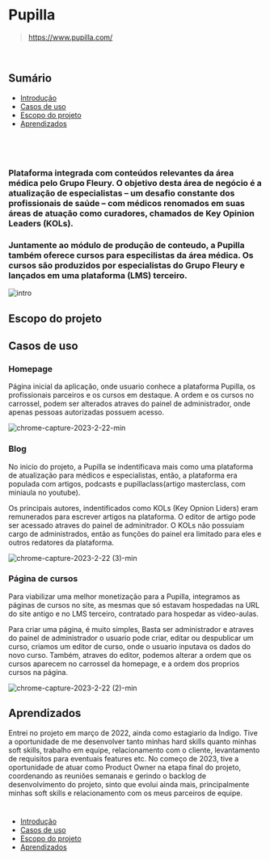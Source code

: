 # Pupilla
> https://www.pupilla.com/

<br/>

## Sumário
- [Introdução](https://github.com/pedroaurelli/pupilla-README/edit/main/README.md#pupilla)
- [Casos de uso](https://github.com/pedroaurelli/pupilla-README/edit/main/README.md#casos-de-uso)
- [Escopo do projeto](https://github.com/pedroaurelli/pupilla-README/edit/main/README.md#escopo-do-projeto)
- [Aprendizados](https://github.com/pedroaurelli/pupilla-README/edit/main/README.md#aprendizados)
#
<br/>

### Plataforma integrada com conteúdos relevantes da área médica pelo Grupo Fleury. O objetivo desta área de negócio é a atualização de especialistas – um  desafio constante dos profissionais de saúde – com médicos renomados em suas áreas de atuação como curadores, chamados de Key Opinion Leaders (KOLs).  
### Juntamente ao módulo de produção de conteudo, a Pupilla também oferece cursos para especilistas da área médica. Os cursos são produzidos por especialistas do Grupo Fleury e lançados em uma plataforma (LMS) terceiro.
![intro](https://user-images.githubusercontent.com/88735972/224904922-f916227f-52ab-4492-8ade-a617ead9d291.jpg)

## Escopo do projeto 

## Casos de uso
### Homepage
Página inicial da aplicação, onde usuario conhece a plataforma Pupilla, os profissionais parceiros e os cursos em destaque. A ordem e os cursos no carrossel, podem ser alterados atraves do painel de administrador, onde apenas pessoas autorizadas possuem acesso.

![chrome-capture-2023-2-22-min](https://user-images.githubusercontent.com/88735972/226975066-b8d185b7-22bc-45c4-885d-cde014884455.gif)

### Blog
No inicio do projeto, a Pupilla se indentificava mais como uma plataforma de atualização para médicos e especialistas, então, a plataforma era populada com artigos, podcasts e pupillaclass(artigo masterclass, com miniaula no youtube). 

Os principais autores, indentificados como KOLs (Key Opnion Liders) eram remunerados para escrever artigos na plataforma. O editor de artigo pode ser acessado atraves do painel de adminitrador. O KOLs não possuiam cargo de administrados, então as funções do painel era limitado para eles e outros redatores da plataforma. 

![chrome-capture-2023-2-22 (3)-min](https://user-images.githubusercontent.com/88735972/226976633-f9ad80f8-9a09-4853-b790-306bade809f4.gif)

### Página de cursos
Para viabilizar uma melhor monetização para a Pupilla, integramos as páginas de cursos no site, as mesmas que só estavam hospedadas na URL do site antigo e no LMS terceiro, contratado para hospedar as video-aulas. 

Para criar uma página, é muito simples, Basta ser administrador e atraves do painel de administrador o usuario pode criar, editar ou despublicar um curso, criamos um editor de curso, onde o usuario inputava os dados do novo curso. Também, atraves do editor, podemos alterar a ordem que os cursos aparecem no carrossel da homepage, e a ordem dos proprios cursos na página.

![chrome-capture-2023-2-22 (2)-min](https://user-images.githubusercontent.com/88735972/226976114-4b3b5542-d5f1-4998-a211-0d558f0a0992.gif)

## Aprendizados
Entrei no projeto em março de 2022, ainda como estagiario da Indigo. Tive a oportunidade de me desenvolver tanto minhas hard skills quanto minhas soft skills, trabalho em equipe, relacionamento com o cliente, levantamento de requisitos para eventuais features etc. No começo de 2023, tive a oportunidade de atuar como Product Owner na etapa final do projeto, coordenando as reuniões semanais e gerindo o backlog de desenvolvimento do projeto, sinto que evolui ainda mais, principalmente minhas soft skills e relacionamento com os meus parceiros de equipe.

#
- [Introdução](https://github.com/pedroaurelli/pupilla-README/edit/main/README.md#pupilla)
- [Casos de uso](https://github.com/pedroaurelli/pupilla-README/edit/main/README.md#casos-de-uso)
- [Escopo do projeto](https://github.com/pedroaurelli/pupilla-README/edit/main/README.md#escopo-do-projeto)
- [Aprendizados](https://github.com/pedroaurelli/pupilla-README/edit/main/README.md#aprendizados)
